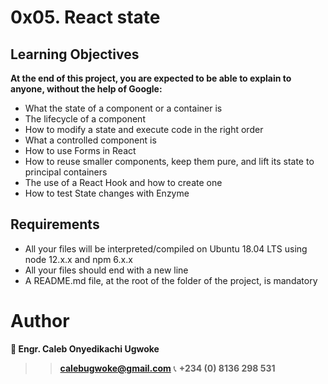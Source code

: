 # 0x05. React state

## Learning Objectives
**At the end of this project, you are expected to be able to explain to anyone, without the help of Google:**
- What the state of a component or a container is
- The lifecycle of a component
- How to modify a state and execute code in the right order
- What a controlled component is
- How to use Forms in React
- How to reuse smaller components, keep them pure, and lift its state to principal containers
- The use of a React Hook and how to create one
- How to test State changes with Enzyme

## Requirements
- All your files will be interpreted/compiled on Ubuntu 18.04 LTS using node 12.x.x and npm 6.x.x
- All your files should end with a new line
- A README.md file, at the root of the folder of the project, is mandatory

# Author 
**👤 Engr. Caleb Onyedikachi Ugwoke**
>> **calebugwoke@gmail.com**
📞 **+234 (0) 8136 298 531**
